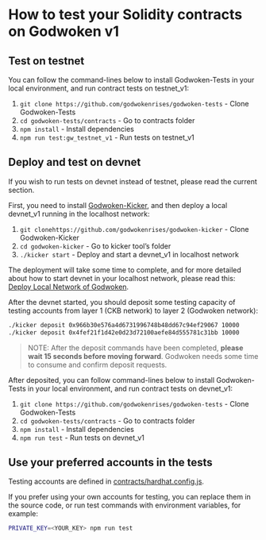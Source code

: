 # How to test your Solidity contracts on Godwoken v1

## Test on testnet

You can follow the command-lines below to install Godwoken-Tests in your local environment, and run contract tests on testnet_v1:

1. `git clone https://github.com/godwokenrises/godwoken-tests` - Clone Godwoken-Tests
2. `cd godwoken-tests/contracts` - Go to contracts folder
3. `npm install` - Install dependencies
4. `npm run test:gw_testnet_v1` - Run tests on testnet_v1

## Deploy and test on devnet

If you wish to run tests on devnet instead of testnet, please read the current section.

First, you need to install [Godwoken-Kicker](https://github.com/godwokenrises/godwoken-kicker), and then deploy a local devnet_v1 running in the localhost network:

1. `git clonehttps://github.com/godwokenrises/godwoken-kicker` - Clone Godwoken-Kicker
2. `cd godwoken-kicker` - Go to kicker tool’s folder
3. `./kicker start` - Deploy and start a devnet_v1 in localhost network

The deployment will take some time to complete, and for more detailed about how to start devnet in your localhost network, please read this: [Deploy Local Network of Godwoken](https://github.com/godwokenrises/godwoken-kicker/blob/main/docs/kicker-start.md).

After the devnet started, you should deposit some testing capacity of testing accounts from layer 1 (CKB network) to layer 2 (Godwoken network):

```bash
./kicker deposit 0x966b30e576a4d6731996748b48dd67c94ef29067 10000
./kicker deposit 0x4fef21f1d42e0d23d72100aefe84d555781c31bb 10000
```

> NOTE: After the deposit commands have been completed, **please wait 15 seconds before moving forward**. Godwoken needs some time to consume and confirm deposit requests.
>

After deposited, you can follow command-lines below to install Godwoken-Tests in your local environment, and run contract tests on devnet_v1:

1. `git clone https://github.com/godwokenrises/godwoken-tests` - Clone Godwoken-Tests
2. `cd godwoken-tests/contracts` - Go to contracts folder
3. `npm install` - Install dependencies
4. `npm run test` - Run tests on devnet_v1

## Use your preferred accounts in the tests

Testing accounts are defined in [contracts/hardhat.config.js](https://github.com/godwokenrises/godwoken-tests/blob/develop/contracts/hardhat.config.js).

If you prefer using your own accounts for testing, you can replace them in the source code, or run test commands with environment variables, for example:

```bash
PRIVATE_KEY=<YOUR_KEY> npm run test
```